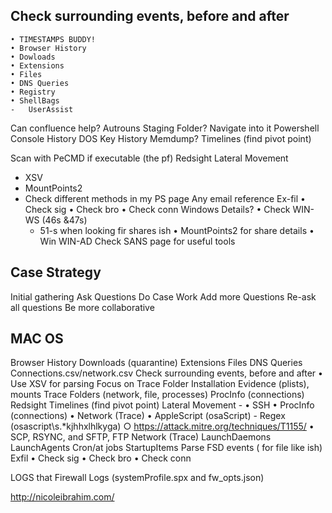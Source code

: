  ## Check surrounding events, before and after
	• TIMESTAMPS BUDDY!
	• Browser History
	• Dowloads
	• Extensions
	• Files
	• DNS Queries 
	• Registry
	• ShellBags
	-   UserAssist
Can confluence help?
Autrouns
Staging Folder? Navigate into it
Powershell Console History
DOS Key History
Memdump?
Timelines (find pivot point)

Scan with PeCMD if executable (the pf)
Redsight
Lateral Movement
  *  XSV
  * MountPoints2
  * Check different methods in my PS page
Any email reference
Ex-fil
	• Check sig
	• Check bro
	• Check conn
Windows Details?
	• Check WIN-WS (46s &47s)
	- 51-s when looking fir shares ish
	• MountPoints2 for share details
	• Win WIN-AD
Check SANS page for useful tools

## Case Strategy

Initial gathering
Ask Questions
Do Case Work
Add more Questions
Re-ask all questions
Be more collaborative

## MAC OS

Browser History
Downloads (quarantine)
Extensions
Files
DNS Queries
Connections.csv/network.csv
Check surrounding events, before and after
	• Use XSV for parsing
Focus on Trace Folder
Installation Evidence (plists), mounts
Trace Folders (network, file, processes)
ProcInfo (connections)
Redsight
Timelines (find pivot point)
Lateral Movement - 
	• SSH
	• ProcInfo (connections)
	• Network (Trace)
	• AppleScript (osaScript) - Regex (osascript\s.*kjhhxlhlkyga)
		○ https://attack.mitre.org/techniques/T1155/
	• SCP, RSYNC, and SFTP, FTP
 Network (Trace)
LaunchDaemons
LaunchAgents
Cron/at jobs
StartupItems
Parse FSD events ( for file like ish)
Exfil
	• Check sig
	• Check bro
	• Check conn


LOGS that 
Firewall Logs (systemProfile.spx and fw_opts.json)

http://nicoleibrahim.com/



